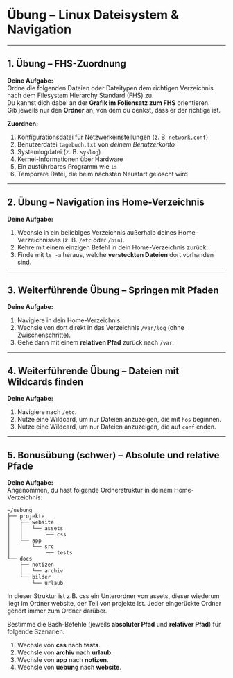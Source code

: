 # Übung – Linux Dateisystem & Navigation


---

## 1. Übung – FHS-Zuordnung

**Deine Aufgabe:**  
Ordne die folgenden Dateien oder Dateitypen dem richtigen Verzeichnis nach dem Filesystem Hierarchy Standard (FHS) zu.  
Du kannst dich dabei an der **Grafik im Foliensatz zum FHS** orientieren.  
Gib jeweils nur den **Ordner** an, von dem du denkst, dass er der richtige ist.  

**Zuordnen:**  
1. Konfigurationsdatei für Netzwerkeinstellungen (z. B. `network.conf`)  
2. Benutzerdatei `tagebuch.txt` von *deinem Benutzerkonto*  
3. Systemlogdatei (z. B. `syslog`)  
4. Kernel-Informationen über Hardware  
5. Ein ausführbares Programm wie `ls`  
6. Temporäre Datei, die beim nächsten Neustart gelöscht wird  


---

## 2. Übung – Navigation ins Home-Verzeichnis

**Deine Aufgabe:**  
1. Wechsle in ein beliebiges Verzeichnis außerhalb deines Home-Verzeichnisses (z. B. `/etc` oder `/bin`).  
2. Kehre mit einem einzigen Befehl in dein Home-Verzeichnis zurück.  
3. Finde mit `ls -a` heraus, welche **versteckten Dateien** dort vorhanden sind.  

---

## 3. Weiterführende Übung – Springen mit Pfaden

**Deine Aufgabe:**  
1. Navigiere in dein Home-Verzeichnis.  
2. Wechsle von dort direkt in das Verzeichnis `/var/log` (ohne Zwischenschritte).  
3. Gehe dann mit einem **relativen Pfad** zurück nach `/var`.  

---

## 4. Weiterführende Übung – Dateien mit Wildcards finden

**Deine Aufgabe:**  
1. Navigiere nach `/etc`.  
2. Nutze eine Wildcard, um nur Dateien anzuzeigen, die mit `hos` beginnen.  
3. Nutze eine Wildcard, um nur Dateien anzuzeigen, die auf `conf` enden.   


---

## 5. Bonusübung (schwer) – Absolute und relative Pfade

**Deine Aufgabe:**  
Angenommen, du hast folgende Ordnerstruktur in deinem Home-Verzeichnis:  

```
~/uebung
├── projekte
│   ├── website
│   │   └── assets
│   │       └── css
│   └── app
│       └── src
│           └── tests
└── docs
    ├── notizen
    │   └── archiv
    └── bilder
        └── urlaub
```

In dieser Struktur ist z.B. css ein Unterordner von assets, dieser wiederum liegt im Ordner website, der Teil von projekte ist.
Jeder eingerückte Ordner gehört immer zum Ordner darüber.

Bestimme die Bash-Befehle (jeweils **absoluter Pfad** und **relativer Pfad**) für folgende Szenarien:  

1. Wechsle von **css** nach **tests**.  
2. Wechsle von **archiv** nach **urlaub**.  
3. Wechsle von **app** nach **notizen**.  
4. Wechsle von **uebung** nach **website**.  






